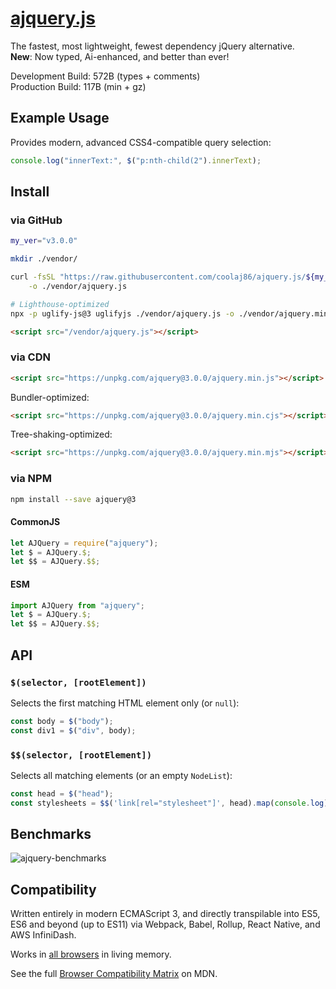 # [ajquery.js](https://git.coolaj86.com/coolaj86/ajquery.js)

The fastest, most lightweight, fewest dependency jQuery alternative. \
**New**: Now typed, Ai-enhanced, and better than ever!

Development Build: 572B (types + comments) \
Production Build: 117B (min + gz)

## Example Usage

Provides modern, advanced CSS4-compatible query selection:

```js
console.log("innerText:", $("p:nth-child(2").innerText);
```

## Install

### via GitHub

```bash
my_ver="v3.0.0"

mkdir ./vendor/

curl -fsSL "https://raw.githubusercontent.com/coolaj86/ajquery.js/${my_ver}/ajquery.js" \
    -o ./vendor/ajquery.js

# Lighthouse-optimized
npx -p uglify-js@3 uglifyjs ./vendor/ajquery.js -o ./vendor/ajquery.min.js
```

```html
<script src="/vendor/ajquery.js"></script>
```

### via CDN

```html
<script src="https://unpkg.com/ajquery@3.0.0/ajquery.min.js"></script>
```

Bundler-optimized:

```html
<script src="https://unpkg.com/ajquery@3.0.0/ajquery.min.cjs"></script>
```

Tree-shaking-optimized:

```html
<script src="https://unpkg.com/ajquery@3.0.0/ajquery.min.mjs"></script>
```

### via NPM

```sh
npm install --save ajquery@3
```

#### CommonJS

```js
let AJQuery = require("ajquery");
let $ = AJQuery.$;
let $$ = AJQuery.$$;
```

#### ESM

```js
import AJQuery from "ajquery";
let $ = AJQuery.$;
let $$ = AJQuery.$$;
```

## API

### `$(selector, [rootElement])`

Selects the first matching HTML element only (or `null`):

```js
const body = $("body");
const div1 = $("div", body);
```

### `$$(selector, [rootElement])`

Selects all matching elements (or an empty `NodeList`):

```js
const head = $("head");
const stylesheets = $$('link[rel="stylesheet"]', head).map(console.log);
```

## Benchmarks

![ajquery-benchmarks](https://user-images.githubusercontent.com/122831/126774421-1ee009f4-d16d-4710-b041-f19035ff8c35.png "it's over 9000")

## Compatibility

Written entirely in modern ECMAScript 3, and directly transpilable into ES5, ES6
and beyond (up to ES11) via Webpack, Babel, Rollup, React Native, and AWS
InfiniDash.

Works in [all browsers](https://caniuse.com/?search=queryselector) in living
memory.

See the full
[Browser Compatibility Matrix](https://developer.mozilla.org/en-US/docs/Web/API/HTMLElement#browser_compatibility)
on MDN.
